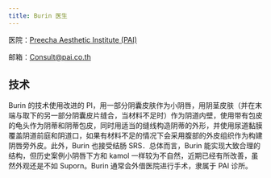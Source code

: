 ```yaml
---
title: Burin 医生
---
```


医院：[Preecha Aesthetic Institute (PAI)](https://pai.co.th/)

邮箱：<Consult@pai.co.th>

## 技术

Burin 的技术使用改进的 PI，用一部分阴囊皮肤作为小阴唇，用阴茎皮肤（并在末端与取下的另一部分阴囊皮片缝合，当材料不足时）作为阴道内壁，使用带有包皮的龟头作为阴蒂和阴蒂包皮，同时用适当的缝线构造阴蒂的外形，并使用尿道黏膜覆盖阴道前庭和阴道口，如果有材料不足的情况下会采用腹部的外皮组织作为构建阴唇旁外皮。此外，Burin 也接受结肠 SRS．总体而言，Burin 能实现大致合理的结构，但历史案例小阴唇下方和 kamol 一样较为不自然，近期已经有所改善，虽然外观还是不如 Suporn。Burin 通常会外借医院进行手术，隶属于 PAI 诊所。
